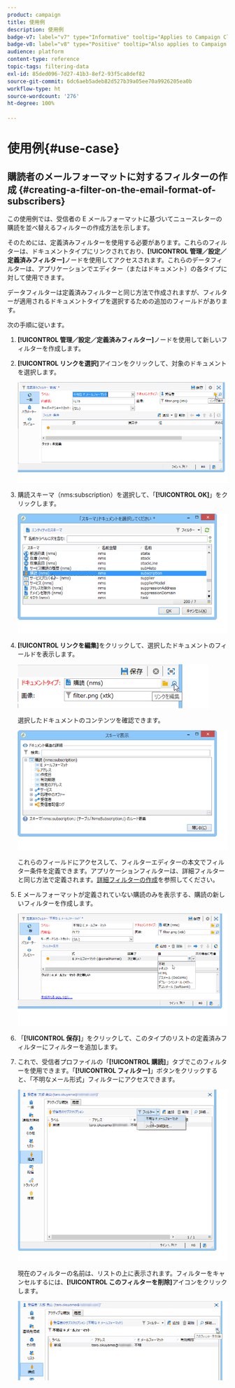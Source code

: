 ```yaml
---
product: campaign
title: 使用例
description: 使用例
badge-v7: label="v7" type="Informative" tooltip="Applies to Campaign Classic v7"
badge-v8: label="v8" type="Positive" tooltip="Also applies to Campaign v8"
audience: platform
content-type: reference
topic-tags: filtering-data
exl-id: 85ded096-7d27-41b3-8ef2-93f5ca8def82
source-git-commit: 6dc6aeb5adeb82d527b39a05ee70a9926205ea0b
workflow-type: ht
source-wordcount: '276'
ht-degree: 100%

---
```


# 使用例{#use-case}



## 購読者のメールフォーマットに対するフィルターの作成 {#creating-a-filter-on-the-email-format-of-subscribers}

この使用例では、受信者の E メールフォーマットに基づいてニュースレターの購読を並べ替えるフィルターの作成方法を示します。

そのためには、定義済みフィルターを使用する必要があります。これらのフィルターは、ドキュメントタイプにリンクされており、**[!UICONTROL 管理／設定／定義済みフィルター]**&#x200B;ノードを使用してアクセスされます。これらのデータフィルターは、アプリケーションでエディター（またはドキュメント）の各タイプに対して使用できます。

データフィルターは定義済みフィルターと同じ方法で作成されますが、フィルターが適用されるドキュメントタイプを選択するための追加のフィールドがあります。

次の手順に従います。

1. **[!UICONTROL 管理／設定／定義済みフィルター]**&#x200B;ノードを使用して新しいフィルターを作成します。
1. **[!UICONTROL リンクを選択]**&#x200B;アイコンをクリックして、対象のドキュメントを選択します。

   ![](assets/s_ncs_user_filter_choose_schema.png)

1. 購読スキーマ（nms:subscription）を選択して、「**[!UICONTROL OK]**」をクリックします。

   ![](assets/s_ncs_user_filter_select_schema.png)

1. **[!UICONTROL リンクを編集]**&#x200B;をクリックして、選択したドキュメントのフィールドを表示します。

   ![](assets/s_ncs_user_filter_edit_schema.png)

   選択したドキュメントのコンテンツを確認できます。

   ![](assets/s_ncs_user_filter_view_schema.png)

   これらのフィールドにアクセスして、フィルターエディターの本文でフィルター条件を定義できます。アプリケーションフィルターは、詳細フィルターと同じ方法で定義されます。[詳細フィルターの作成](../../platform/using/creating-filters.md#creating-an-advanced-filter)を参照してください。

1. E メールフォーマットが定義されていない購読のみを表示する、購読の新しいフィルターを作成します。

   ![](assets/s_ncs_user_filter_parameters.png)

1. 「**[!UICONTROL 保存]**」をクリックして、このタイプのリストの定義済みフィルターにフィルターを追加します。
1. これで、受信者プロファイルの「**[!UICONTROL 購読]**」タブでこのフィルターを使用できます。「**[!UICONTROL フィルター]**」ボタンをクリックすると、「不明なメール形式」フィルターにアクセスできます。

   ![](assets/s_ncs_user_filter_on_events.png)

   現在のフィルターの名前は、リストの上に表示されます。フィルターをキャンセルするには、**[!UICONTROL このフィルターを削除]**&#x200B;アイコンをクリックします。

   ![](assets/s_ncs_user_filter_on_subscriptions.png)
